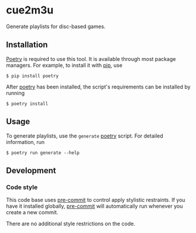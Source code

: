 # cue2m3u

Generate playlists for disc-based games.

## Installation

[Poetry] is required to use this tool. It is available through most package
managers. For example, to install it with [pip], use

```
$ pip install poetry
```

After [poetry] has been installed, the script's requirements can be installed by
running

```
$ poetry install
```

## Usage

To generate playlists, use the `generate` [poetry] script. For detailed
information, run

```
$ poetry run generate --help
```

## Development

### Code style

This code base uses [pre-commit] to control apply stylistic restraints. If you
have it installed globally, [pre-commit] will automatically run whenever you
create a new commit.

There are no additional style restrictions on the code.

[pip]: https://pip.pypa.io
[poetry]: https://python-poetry.org
[pre-commit]: https://pre-commit.com
